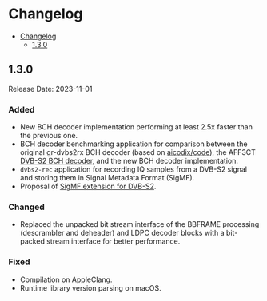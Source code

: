 # Changelog

- [Changelog](#changelog)
  - [1.3.0](#130)

## 1.3.0

Release Date: 2023-11-01

### Added

- New BCH decoder implementation performing at least 2.5x faster than the previous one.
- BCH decoder benchmarking application for comparison between the original gr-dvbs2rx BCH decoder (based on [aicodix/code](https://github.com/aicodix/code/)), the AFF3CT [DVB-S2 BCH decoder](https://github.com/aff3ct/dvbs2), and the new BCH decoder implementation.
- `dvbs2-rec` application for recording IQ samples from a DVB-S2 signal and storing them in Signal Metadata Format (SigMF).
- Proposal of [SigMF extension for DVB-S2](docs/dvbs2.sigmf-ext.md).

### Changed

- Replaced the unpacked bit stream interface of the BBFRAME processing (descrambler and deheader) and LDPC decoder blocks with a bit-packed stream interface for better performance.

### Fixed

- Compilation on AppleClang.
- Runtime library version parsing on macOS.